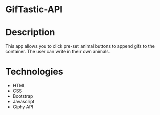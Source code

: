 # GifTastic-API

# Description
This app allows you to click pre-set animal buttons to append gifs to the container. The user can write in their own animals.

# Technologies
* HTML
* CSS
* Bootstrap
* Javascript
* Giphy API
